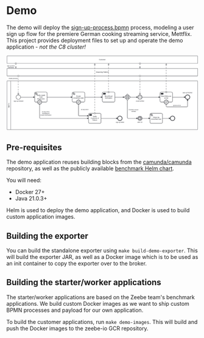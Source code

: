 # Demo

The demo will deploy the [sign-up-process.bpmn](./sign-up-process.bpmn) process, modeling a user sign up flow for the 
premiere German cooking streaming service, Mettflix. This project provides deployment files to set up and operate the 
demo application - _not the C8 cluster!_

![sign-up-process](./sign-up-process.png)

## Pre-requisites

The demo application reuses building blocks from the [camunda/camunda](https://github.com/camunda/camunda) repository,
as well as the publicly available [benchmark Helm chart](https://github.com/zeebe-io/benchmark-helm.git).

You will need:

- Docker 27+
- Java 21.0.3+

Helm is used to deploy the demo application, and Docker is used to build custom application images.

## Building the exporter

You can build the standalone exporter using `make build-demo-exporter`. This will
build the exporter JAR, as well as a Docker image which is to be used as an init container
to copy the exporter over to the broker.

## Building the starter/worker applications

The starter/worker applications are based on the Zeebe team's benchmark applications.
We build custom Docker images as we want to ship custom BPMN processes and payload for our
own application.

To build the customer applications, run `make demo-images`. This will build and push the Docker
images to the zeebe-io GCR repository.
